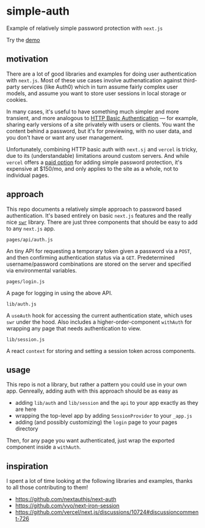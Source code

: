 # simple-auth

Example of relatively simple password protection with `next.js`

Try the [demo](https://simple-auth-ten.vercel.app/)

## motivation

There are a lot of good libraries and examples for doing user authentication with `next.js`. Most of these use cases involve authenatication against third-party services (like Auth0) which in turn assume fairly complex user models, and assume you want to store user sessions in local storage or cookies.

In many cases, it's useful to have something much simpler and more transient, and more analogous to [HTTP Basic Authentication](https://en.wikipedia.org/wiki/Basic_access_authentication) — for example, sharing early versions of a site privately with users or clients. You want the content behind a password, but it's for previewing, with no user data, and you don't have or want any user management.

Unfortunately, combining HTTP basic auth with `next.sj` and `vercel` is tricky, due to its (understandable) limitations around custom servers. And while `vercel` offers a [paid option](https://vercel.com/blog/protecting-deployments) for adding simple password protection, it's expensive at $150/mo, and only applies to the site as a whole, not to individual pages.

## approach

This repo documents a relatively simple approach to password based authentication. It's based entirely on basic `next.js` features and the really nice [`swr`](https://github.com/vercel/swr) library. There are just three components that should be easy to add to any `next.js` app.

`pages/api/auth.js`

An tiny API for requesting a temporary token given a password via a `POST`, and then confirming authentication status via a `GET`. Predetermined username/password combinations are stored on the server and specified via environmental variables.

`pages/login.js`

A page for logging in using the above API.

`lib/auth.js`

A `useAuth` hook for accessing the current authentication state, which uses `swr` under the hood. Also includes a higher-order-component `withAuth` for wrapping any page that needs authentication to view.

`lib/session.js`

A react `context` for storing and setting a session token across components.

## usage

This repo is not a library, but rather a pattern you could use in your own app. Genreally, adding auth with this approach should be as easy as 
- adding `lib/auth` and `lib/session` and the `api` to your app exactly as they are here
- wrapping the top-level app by adding `SessionProvider` to your `_app.js` 
- adding (and possibly customizing) the `login` page to your pages directory

Then, for any page you want authenticated, just wrap the exported component inside a `withAuth`.

## inspiration

I spent a lot of time looking at the following libraries and examples, thanks to all those contributing to them!
- https://github.com/nextauthjs/next-auth
- https://github.com/vvo/next-iron-session
- https://github.com/vercel/next.js/discussions/10724#discussioncomment-726
